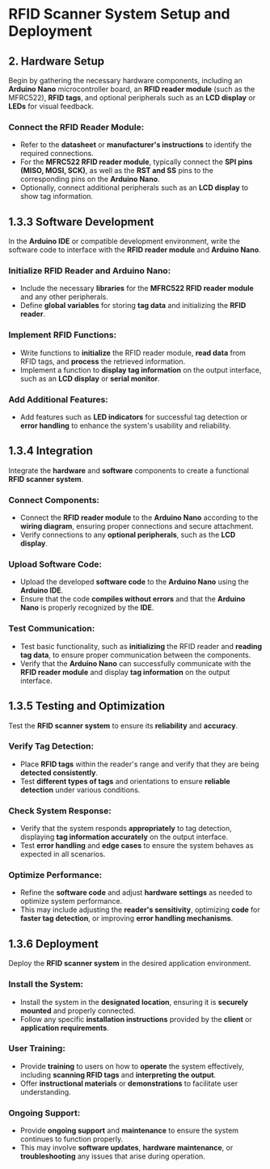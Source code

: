 # RFID Scanner System Setup and Deployment

## 2. Hardware Setup

Begin by gathering the necessary hardware components, including an **Arduino Nano** microcontroller board, an **RFID reader module** (such as the MFRC522), **RFID tags**, and optional peripherals such as an **LCD display** or **LEDs** for visual feedback.

### Connect the RFID Reader Module:
- Refer to the **datasheet** or **manufacturer's instructions** to identify the required connections.
- For the **MFRC522 RFID reader module**, typically connect the **SPI pins (MISO, MOSI, SCK)**, as well as the **RST and SS** pins to the corresponding pins on the **Arduino Nano**.
- Optionally, connect additional peripherals such as an **LCD display** to show tag information.

## 1.3.3 Software Development

In the **Arduino IDE** or compatible development environment, write the software code to interface with the **RFID reader module** and **Arduino Nano**.

### Initialize RFID Reader and Arduino Nano:
- Include the necessary **libraries** for the **MFRC522 RFID reader module** and any other peripherals.
- Define **global variables** for storing **tag data** and initializing the **RFID reader**.

### Implement RFID Functions:
- Write functions to **initialize** the RFID reader module, **read data** from RFID tags, and **process** the retrieved information.
- Implement a function to **display tag information** on the output interface, such as an **LCD display** or **serial monitor**.

### Add Additional Features:
- Add features such as **LED indicators** for successful tag detection or **error handling** to enhance the system's usability and reliability.

## 1.3.4 Integration

Integrate the **hardware** and **software** components to create a functional **RFID scanner system**.

### Connect Components:
- Connect the **RFID reader module** to the **Arduino Nano** according to the **wiring diagram**, ensuring proper connections and secure attachment.
- Verify connections to any **optional peripherals**, such as the **LCD display**.

### Upload Software Code:
- Upload the developed **software code** to the **Arduino Nano** using the **Arduino IDE**.
- Ensure that the code **compiles without errors** and that the **Arduino Nano** is properly recognized by the **IDE**.

### Test Communication:
- Test basic functionality, such as **initializing** the RFID reader and **reading tag data**, to ensure proper communication between the components.
- Verify that the **Arduino Nano** can successfully communicate with the **RFID reader module** and display **tag information** on the output interface.

## 1.3.5 Testing and Optimization

Test the **RFID scanner system** to ensure its **reliability** and **accuracy**.

### Verify Tag Detection:
- Place **RFID tags** within the reader's range and verify that they are being **detected consistently**.
- Test **different types of tags** and orientations to ensure **reliable detection** under various conditions.

### Check System Response:
- Verify that the system responds **appropriately** to tag detection, displaying **tag information accurately** on the output interface.
- Test **error handling** and **edge cases** to ensure the system behaves as expected in all scenarios.

### Optimize Performance:
- Refine the **software code** and adjust **hardware settings** as needed to optimize system performance.
- This may include adjusting the **reader's sensitivity**, optimizing **code** for **faster tag detection**, or improving **error handling mechanisms**.

## 1.3.6 Deployment

Deploy the **RFID scanner system** in the desired application environment.

### Install the System:
- Install the system in the **designated location**, ensuring it is **securely mounted** and properly connected.
- Follow any specific **installation instructions** provided by the **client** or **application requirements**.

### User Training:
- Provide **training** to users on how to **operate** the system effectively, including **scanning RFID tags** and **interpreting the output**.
- Offer **instructional materials** or **demonstrations** to facilitate user understanding.

### Ongoing Support:
- Provide **ongoing support** and **maintenance** to ensure the system continues to function properly.
- This may involve **software updates**, **hardware maintenance**, or **troubleshooting** any issues that arise during operation.
```

